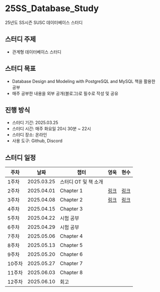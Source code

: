 # 25SS_Database_Study
25년도 SS시즌 SUSC 데이터베이스 스터디

## 스터디 주제
- 관계형 데이터베이스 스터디

## 스터디 목표
- Database Design and Modeling with PostgreSQL and MySQL 책을 활용한 공부
- 매주 공부한 내용을 외부 공개(블로그)로 필수로 작성 및 공유

## 진행 방식
- 스터디 기간: 2025.03.25 
- 스터디 시간: 매주 화요일 20시 30분 ~ 22시
- 스터디 장소: 온라인
- 사용 도구: Github, Discord

## 스터디 일정
| 주차  | 날짜         | 챕터          | 영욱 | 현수 |
|------|------------|--------------|----|----|
| 1주차 | 2025.03.25 | 스터디 OT 및 책 소개 |    |    |
| 2주차 | 2025.04.01 | Chapter 1    |  [링크](https://velog.io/@choo121600/SUSC-DB-design-modeling-%EC%8A%A4%ED%84%B0%EB%94%94-Part-1.1-SQL-and-NoSQL-Database)  |[링크](https://it-life-blog.tistory.com/entry/DB-Study-1st-Weeks-Study)    |
| 3주차 | 2025.04.08 | Chapter 2    |  [링크](https://velog.io/@choo121600/Building-a-Strong-Foundation-for-Database-Design)  |  [링크](https://azure-sunday-163.notion.site/2-1c1c1f2e407981c6a807fe407557bb2c?pvs=73)  |
| 4주차 | 2025.04.15 | Chapter 3    |    |    |
| 5주차 | 2025.04.22 | 시험 공부     |    |    |
| 6주차 | 2025.04.29 | 시험 공부     |    |    |
| 7주차 | 2025.05.06 | Chapter 4    |    |    |
| 8주차 | 2025.05.13 | Chapter 5    |    |    |
| 9주차 | 2025.05.20 | Chapter 6    |    |    |
| 10주차 | 2025.05.27 | Chapter 7    |    |    |
| 11주차 | 2025.06.03 | Chapter 8    |    |    |
| 12주차 | 2025.06.10 | 회고         |    |    |
